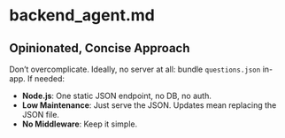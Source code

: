 # backend_agent.md

## Opinionated, Concise Approach
Don’t overcomplicate. Ideally, no server at all: bundle `questions.json` in-app. If needed:
- **Node.js**: One static JSON endpoint, no DB, no auth.
- **Low Maintenance**: Just serve the JSON. Updates mean replacing the JSON file.
- **No Middleware**: Keep it simple.
